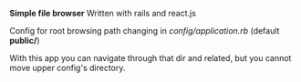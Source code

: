**Simple file browser**
Written with rails and react.js

Config for root browsing path changing in *config/application.rb* (default **public/**)

With this app you can navigate through that dir and related, but you cannot move upper config's directory.
